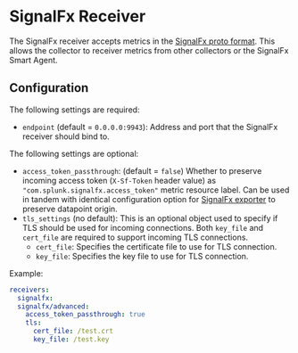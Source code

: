 # SignalFx Receiver

The SignalFx receiver accepts metrics in the [SignalFx proto
format](https://github.com/signalfx/com_signalfx_metrics_protobuf). This allows
the collector to receiver metrics from other collectors or the SignalFx Smart
Agent.

## Configuration

The following settings are required:

* `endpoint` (default = `0.0.0.0:9943`): Address and port that the SignalFx
  receiver should bind to.

The following settings are optional:

* `access_token_passthrough`: (default = `false`) Whether to preserve incoming
  access token (`X-Sf-Token` header value) as
  `"com.splunk.signalfx.access_token"` metric resource label.  Can be used in
  tandem with identical configuration option for [SignalFx
  exporter](../../exporter/signalfxexporter/README.md) to preserve datapoint
  origin.
* `tls_settings` (no default): This is an optional object used to specify if
  TLS should be used for incoming connections. Both `key_file` and `cert_file`
  are required to support incoming TLS connections.
    * `cert_file`: Specifies the certificate file to use for TLS connection.
    * `key_file`: Specifies the key file to use for TLS connection.

Example:

```yaml
receivers:
  signalfx:
  signalfx/advanced:
    access_token_passthrough: true
    tls:
      cert_file: /test.crt
      key_file: /test.key
```
